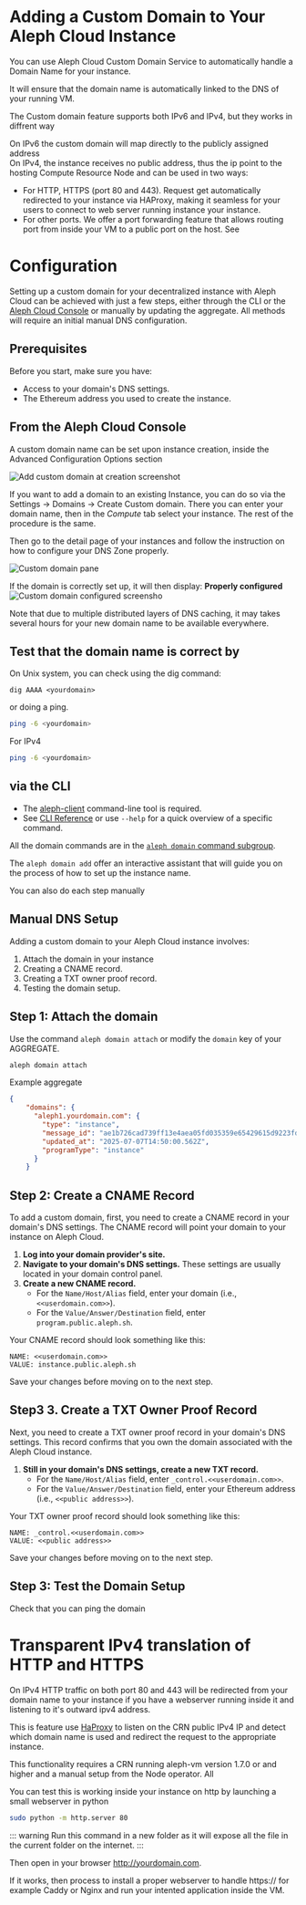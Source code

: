 # Adding a Custom Domain to Your Aleph Cloud Instance

You can use Aleph Cloud Custom Domain Service to automatically handle a Domain Name for your instance.

It will ensure that the domain name is automatically linked to the DNS of your running VM.

The Custom domain feature supports both  IPv6 and IPv4, but they works in diffrent way

On IPv6 the custom domain will map directly to the publicly assigned address  
On IPv4, the instance receives no public address, thus the ip point to the hosting Compute Resource Node and can be
used in two ways:

* For HTTP, HTTPS (port 80 and 443). Request get automatically redirected to your instance via HAProxy, making it
  seamless for your users to connect to web server running instance your instance.
* For other ports. We offer a port forwarding feature that allows routing port from inside your VM to a public port on
  the host. See [](../ipv4/ipv4-port-forwarding.md)

# Configuration

Setting up a custom domain for your decentralized instance with Aleph Cloud can be achieved with just a few steps,
either through the CLI or the [Aleph Cloud Console](https://app.aleph.cloud) or manually by updating the aggregate. All
methods will require an initial manual DNS configuration.

## Prerequisites

Before you start, make sure you have:

- Access to your domain's DNS settings.
- The Ethereum address you used to create the instance.

## From the Aleph Cloud Console

A custom domain name can be set upon instance creation, inside the Advanced Configuration Options section

![Add custom domain at creation screenshot](Add%20custom%20domain%20at%20creation.png)


If you want to add a domain to an existing Instance, you can do so via the Settings -> Domains -> Create Custom
domain.
There you can enter your domain name, then in the _Compute_ tab select your instance. The rest of the procedure is the
same.

Then go to the detail page of your instances and follow the instruction on how to configure your DNS Zone properly.

![Custom domain pane](Custom%20domain%20pane.png)



If the domain is correctly set up, it will then display: **Properly configured**
![Custom domain configured screensho](Custom%20domain%20configured.png)

Note that due to multiple distributed layers of DNS caching, it may takes several hours for your new domain name to be
available everywhere.

## Test that the domain name is correct by

On Unix system, you can check using the dig command:

```
dig AAAA <yourdomain>
```

or doing a ping.

```bash
ping -6 <yourdomain>
```

For IPv4
```bash
ping -6 <yourdomain>
```

## via the CLI

- The [aleph-client](https://github.com/aleph-im/aleph-client/) command-line tool is required.<br>
-  See [CLI Reference](/devhub/sdks-and-tools/aleph-cli/) or use `--help` for a quick overview of a specific command.

All the domain commands are in the [`aleph domain` command subgroup](https://docs.aleph.cloud/devhub/sdks-and-tools/aleph-cli/commands/domain.html). 

The `aleph domain add` offer an interactive assistant that will guide you on the process of how to set up the instance name.

You can also do each step manually

## Manual DNS Setup 

Adding a custom domain to your Aleph Cloud instance involves:

1. Attach the domain in your instance 
1. Creating a CNAME record.
2. Creating a TXT owner proof record.
3. Testing the domain setup.


## Step 1: Attach the domain
Use the  command `aleph domain attach` or modify the `domain` key of your AGGREGATE. 
```bash
aleph domain attach 
```

Example aggregate
```json
{
    "domains": {
      "aleph1.yourdomain.com": {
        "type": "instance",
        "message_id": "ae1b726cad739ff13e4aea05fd035359e65429615d9223fd69fcc3d48e02a639",
        "updated_at": "2025-07-07T14:50:00.562Z",
        "programType": "instance"
      }
    }
```

## Step 2: Create a CNAME Record

To add a custom domain, first, you need to create a CNAME record in your domain's DNS settings. The CNAME record will
point your domain to your instance on Aleph Cloud.

1. **Log into your domain provider's site.**
2. **Navigate to your domain's DNS settings.** These settings are usually located in your domain control panel.
3. **Create a new CNAME record.**
    - For the `Name/Host/Alias` field, enter your domain (i.e., `<<userdomain.com>>`).
    - For the `Value/Answer/Destination` field, enter `program.public.aleph.sh`.

Your CNAME record should look something like this:

    NAME: <<userdomain.com>>
    VALUE: instance.public.aleph.sh

Save your changes before moving on to the next step.

## Step3 3. Create a TXT Owner Proof Record

Next, you need to create a TXT owner proof record in your domain's DNS settings. This record confirms that you own the
domain associated with the Aleph Cloud instance.

1. **Still in your domain's DNS settings, create a new TXT record.**
    - For the `Name/Host/Alias` field, enter `_control.<<userdomain.com>>`.
    - For the `Value/Answer/Destination` field, enter your Ethereum address (i.e., `<<public address>>`).

Your TXT owner proof record should look something like this:

    NAME: _control.<<userdomain.com>>
    VALUE: <<public address>>

Save your changes before moving on to the next step.

## Step 3: Test the Domain Setup

Check that you can ping the domain


# Transparent IPv4 translation of HTTP and HTTPS
On IPv4 HTTP traffic on both port 80 and 443 will be redirected from your domain name to your instance if you have a webserver running inside it and listening to it's outward ipv4 address.

This is feature use [HaProxy](https://www.haproxy.com/) to listen on the CRN public IPv4 IP and detect which domain name is used and redirect the request to the appropriate instance.

This functionality requires a CRN running aleph-vm version 1.7.0 or and higher and a manual setup from the Node operator. All  

You can test this is working inside your instance on http by launching a small webserver in python
```bash
sudo python -m http.server 80
```

::: warning
Run this command in a new folder as it will expose all the file in the current folder on the internet.
:::

Then open in your browser http://yourdomain.com.

If it works, then process to install a proper webserver to handle https:// for example Caddy or Nginx and run your intented application inside the VM.